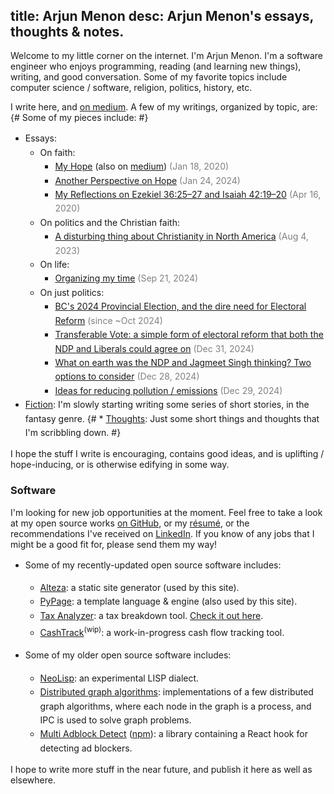 title: Arjun Menon
desc: Arjun Menon's essays, thoughts & notes.
---
<style>
.content {
	font-family: {{ fancy_sans_1 }};
}
h1, h2 {
	margin-top: 1em;
}
ul {
	line-height: 1.6em;
}
.datenote {
	color: gray;
}
</style>

Welcome to my little corner on the internet. I'm Arjun Menon. I'm a software engineer who enjoys programming, reading (and learning new things), writing, and good conversation. Some of my favorite topics include computer science / software, religion, politics, history, etc.

I write here, and [on medium](https://medium.com/@arjungmenon). A few of my writings, organized by topic, are:{# Some of my pieces include: #}
* Essays:
	* On faith:
		* [My Hope]({{link('my-hope')}}) (also on [medium](https://medium.com/@arjungmenon/my-hope-bb8d0178797b)) <span class="datenote">(Jan 18, 2020)</span>
		* [Another Perspective on Hope](https://medium.com/@arjungmenon/another-perspective-on-hope-b812f6388fdc) <span class="datenote">(Jan 24, 2024)</span>
		* [My Reflections on Ezekiel 36:25–27 and Isaiah 42:19–20](https://medium.com/@arjungmenon/ezekiel-36-25-27-and-isaiah-42-19-20-945028192388) <span class="datenote">(Apr 16, 2020)</span>
	* On politics and the Christian faith:
		* [A disturbing thing about Christianity in North America](https://medium.com/@arjungmenon/one-disturbing-thing-on-christianity-in-north-america-9dae8088c0e4) <span class="datenote">(Aug 4, 2023)</span>
	* On life:
		* [Organizing my time](https://medium.com/life-and-things/carving-out-my-time-4596332ae631) <span class="datenote">(Sep 21, 2024)</span>
	* On just politics:
		* [BC's 2024 Provincial Election, and the dire need for Electoral Reform]({{link('bc-2024-and-electoral-reform')}}) <span class="datenote">(since ~Oct 2024)</span>
		* [Transferable Vote: a simple form of electoral reform that both the NDP and Liberals could agree on](https://medium.com/canada-forward/transferable-vote-a-simple-form-of-electoral-reform-that-both-the-ndp-and-liberals-could-agree-on-e1be752e2224) <span class="datenote">(Dec 31, 2024)</span>
		* [What on earth was the NDP and Jagmeet Singh thinking? Two options to consider](https://medium.com/canada-forward/what-on-earth-was-the-ndp-and-jagmeet-singh-thinking-838e45a0daef) <span class="datenote">(Dec 28, 2024)</span>
		* [Ideas for reducing pollution / emissions](https://medium.com/politics-and-systems/possible-solutions-to-reducing-pollution-carbon-emissions-d87f37ebf458) <span class="datenote">(Dec 29, 2024)</span>
* [Fiction]({{link('fiction')}}): I'm slowly starting writing some series of short stories, in the fantasy genre.
{# * [Thoughts]({{link('thoughts')}}): Just some short things and thoughts that I'm scribbling down. #}

I hope the stuff I write is encouraging, contains good ideas, and is uplifting / hope-inducing, or is otherwise edifying in some way.

### Software

I'm looking for new job opportunities at the moment. Feel free to take a look at my open source works [on GitHub](https://github.com/arjun-menon), or my [résumé](https://gratom.com/arjun-menon/resume/), or the recommendations I've received on [LinkedIn](https://www.linkedin.com/in/arjungmenon/). If you know of any jobs that I might be a good fit for, please send them my way!

* Some of my recently-updated open source software includes:
	* [Alteza](https://github.com/arjun-menon/alteza): a static site generator (used by this site).
	* [PyPage](https://github.com/arjun-menon/pypage): a template language & engine (also used by this site).
	* [Tax Analyzer](https://github.com/arjun-menon/tax-analyzer): a tax breakdown tool. [Check it out here](https://arjun-menon.com/tax-analyzer).
	* [CashTrack](https://github.com/gratom-inc/CashTrack)<sup>(wip)</sup>: a work-in-progress cash flow tracking tool.

* Some of my older open source software includes:
	* [NeoLisp](https://github.com/novarc/NeoLisp): an experimental LISP dialect.
	* [Distributed graph algorithms](https://github.com/arjun-menon/Distributed-Graph-Algorithms): implementations of a few distributed graph algorithms, where each node in the graph is a process, and IPC is used to solve graph problems.
	* [Multi Adblock Detect](https://github.com/arjun-menon/multi-adblock-detect) ([npm](https://www.npmjs.com/package/multi-adblock-detect)): a library containing a React hook for detecting ad blockers.

I hope to write more stuff in the near future, and publish it here as well as elsewhere.

<!--

<p>
<ol>
{% for d in dir.subDirs %}
{% if d.title and d.shouldPublish and d.hasIndexPage %}
<li><a href="{{link(d)}}">{{d.title}}</a></li>
{% endif %}
{% endfor %}
</ol>

&mdash; Arjun Menon

-->

